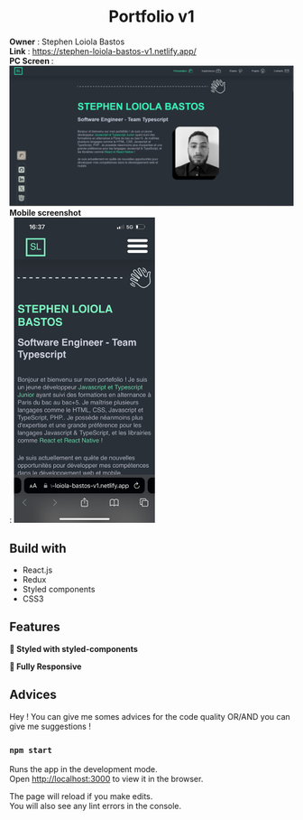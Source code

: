 <h1 align="center"> Portfolio v1 </h1>

<strong>Owner</strong> : Stephen Loiola Bastos <br> 
<strong>Link</strong> : https://stephen-loiola-bastos-v1.netlify.app/ <br>
<strong>PC Screen </strong> :
<img alt="Web screenshot" src="./src/assets/siteWebScreenShot.png" />
<strong>Mobile screenshot</strong><br> :
<img alt="Web screenshot" width="250" src="./src/assets/siteMobileScreenshot.jpeg" />


<h2>Build with</h2>

- React.js
- Redux
- Styled components
- CSS3

<h2>Features</h2>

**🎨 Styled with styled-components**

**📱 Fully Responsive**

<h2>Advices</h2>

Hey ! You can give me somes advices for the code quality OR/AND you 
can give me suggestions !

### `npm start`

Runs the app in the development mode.\
Open [http://localhost:3000](http://localhost:3000) to view it in the browser.

The page will reload if you make edits.\
You will also see any lint errors in the console.
